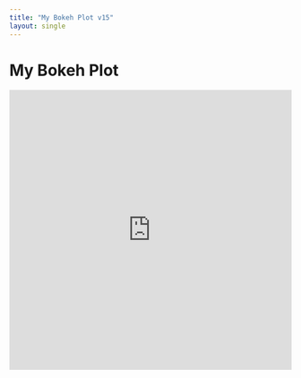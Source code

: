 ```yaml
---
title: "My Bokeh Plot v15"
layout: single
---
```

<head>
    <link rel="stylesheet" type="text/css" href="ibohaji.github.io/dataviz/style.css">
    <style>
    #my-plot-div {
        width: 100%;
        height: 100%;
    }
</style>
</head>

# My Bokeh Plot

<div id="my-plot-div" class="bk-root" style = "width:100%;; margin:0;paading:0;">
    <script src="https://cdn.bokeh.org/bokeh/release/bokeh-2.4.1.min.js"></script>
    <script src="https://cdn.bokeh.org/bokeh/release/bokeh-widgets-2.4.1.min.js"></script>
    <script src="https://cdn.bokeh.org/bokeh/release/bokeh-tables-2.4.1.min.js"></script>
    <iframe src="https://raw.githack.com/ibohaji/dataviz/master/charts/bokehplot.html"
        sandbox="allow-same-origin allow-scripts"
        width="100%"
        height="500"
        scrolling="no"
        seamless="seamless"
        frameborder="0">
</iframe>

</div>

